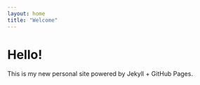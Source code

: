```yaml
---
layout: home
title: "Welcome"
---
```


# Hello!
This is my new personal site powered by Jekyll + GitHub Pages.
